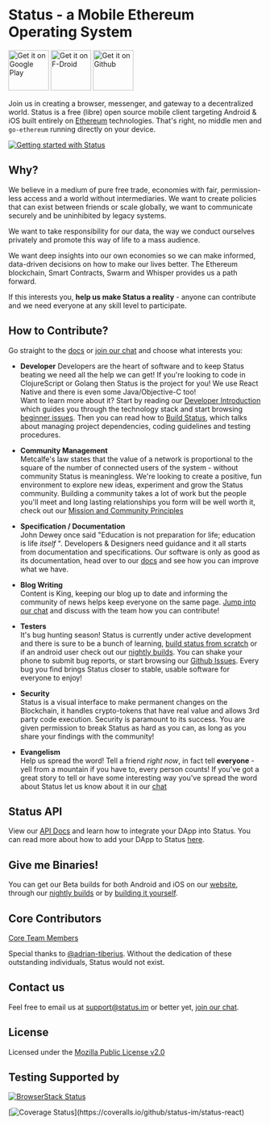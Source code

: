 # Status - a Mobile Ethereum Operating System

[<img src="https://play.google.com/intl/en_us/badges/images/generic/en-play-badge.png" alt="Get it on Google Play" height="80"/>](https://play.google.com/store/apps/details?id=network.planq.im)
[<img src="https://fdroid.gitlab.io/artwork/badge/get-it-on.png" alt="Get it on F-Droid" height="80"/>](https://f-droid.org/packages/network.planq.im/)
[<img src="doc/github_badge.png" alt="Get it on Github" height="80"/>](https://github.com/status-im/status-react/releases)

Join us in creating a browser, messenger, and gateway to a decentralized world. Status is a free (libre) open source mobile client targeting Android & iOS built entirely on [Ethereum](https://ethereum.org/) technologies. That's right, no middle men and `go-ethereum` running directly on your device.

[![Getting started with Status](https://i.imgur.com/C0aZZEL.jpg)](https://www.youtube.com/watch?v=oDCSEmS9c3o "Getting started with Status")

## Why?

We believe in a medium of pure free trade, economies with fair, permission-less access and a world without intermediaries. We want to create policies that can exist between friends or scale globally, we want to communicate securely and be uninhibited by legacy systems.   

We want to take responsibility for our data, the way we conduct ourselves privately and promote this way of life to a mass audience.

We want deep insights into our own economies so we can make informed, data-driven decisions on how to make our lives better. The Ethereum blockchain, Smart Contracts, Swarm and Whisper provides us a path forward.  

If this interests you, **help us make Status a reality** - anyone can contribute and we need everyone at any skill level to participate.

## How to Contribute?

Go straight to the [docs](https://status.im/docs) or [join our chat](https://join.status.im/chat/public/status) and choose what interests you:

- **Developer**
Developers are the heart of software and to keep Status beating we need all the help we can get! If you're looking to code in ClojureScript or Golang then Status is the project for you! We use React Native and there is even some Java/Objective-C too!  
Want to learn more about it? Start by reading our [Developer Introduction](https://status.im/developer_tools/) which guides you through the technology stack and start browsing [beginner issues](https://github.com/status-im/status-react/issues?utf8=%E2%9C%93&q=is%3Aopen%20is%3Aissue%20label%3A%22good%20first%20issue%22%20). Then you can read how to [Build Status](https://status.im/technical/build_status/), which talks about managing project dependencies, coding guidelines and testing procedures.

- **Community Management**  
Metcalfe's law states that the value of a network is proportional to the square of the number of connected users of the system - without community Status is meaningless. We're looking to create a positive, fun environment to explore new ideas, experiment and grow the Status community. Building a community takes a lot of work but the people you'll meet and long lasting relationships you form will be well worth it, check out our [Mission and Community Principles](https://status.im/about)

- **Specification / Documentation**  
John Dewey once said "Education is not preparation for life; education is life *itself* ". Developers & Designers need guidance and it all starts from documentation and specifications. Our software is only as good as its documentation, head over to our [docs](https://status.im/docs) and see how you can improve what we have.

- **Blog Writing**  
Content is King, keeping our blog up to date and informing the community of news helps keep everyone on the same page. [Jump into our chat](https://join.status.im/chat/public/status) and discuss with the team how you can contribute!

- **Testers**  
It's bug hunting season! Status is currently under active development and there is sure to be a bunch of learning, [build status from scratch](https://status.im/technical/build_status/) or if an android user check out our [nightly builds](https://status.im/nightly). You can shake your phone to submit bug reports, or start browsing our [Github Issues](https://github.com/status-im/status-react/issues). Every bug you find brings Status closer to stable, usable software for everyone to enjoy!

- **Security**  
Status is a visual interface to make permanent changes on the Blockchain, it handles crypto-tokens that have real value and allows 3rd party code execution. Security is paramount to its success. You are given permission to break Status as hard as you can, as long as you share your findings with the community!

- **Evangelism**  
Help us spread the word! Tell a friend *right now*, in fact tell **everyone** - yell from a mountain if you have to, every person counts! If you've got a great story to tell or have some interesting way you've spread the word about Status let us know about it in our [chat](https://join.status.im/chat/public/status)

## Status API 
View our [API Docs](https://status.im/developer_tools/status_web_api.html) and learn how to integrate your DApp into Status. You can read more about how to add your DApp to Status [here](https://status.im/developer_tools/add_your_dapp.html).

## Give me Binaries!

You can get our Beta builds for both Android and iOS on our [website](https://status.im), through our [nightly builds](https://status.im/nightly/) or by [building it yourself](https://status.im/technical/build_status/).

## Core Contributors

[Core Team Members](https://github.com/orgs/status-im/people)

Special thanks to [@adrian-tiberius](https://github.com/adrian-tiberius).
Without the dedication of these outstanding individuals, Status would not exist.

## Contact us

Feel free to email us at [support@status.im](mailto:support@status.im) or better yet, [join our chat](https://join.status.im/chat/public/status).

## License

Licensed under the [Mozilla Public License v2.0](https://github.com/status-im/status-react/blob/develop/LICENSE.md)

## Testing Supported by

[![BrowserStack Status](https://www.browserstack.com/automate/badge.svg?badge_key=SFBWQ3k5R2tnT2t6UGsxU1h1U0g3VFlCNnoxVTRHYWNoTDhsb1laaTJZWT0tLUZMUm5sSVFBSU9qSWM1RUJvK1I3Z3c9PQ==--ad15ae7992b432b33743749d40318952415bd98f)](https://www.browserstack.com/automate/public-build/SFBWQ3k5R2tnT2t6UGsxU1h1U0g3VFlCNnoxVTRHYWNoTDhsb1laaTJZWT0tLUZMUm5sSVFBSU9qSWM1RUJvK1I3Z3c9PQ==--ad15ae7992b432b33743749d40318952415bd98f)

[![Coverage Status](https://coveralls.io/repos/github/status-im/status-react/badge.svg?)](https://coveralls.io/github/status-im/status-react)

